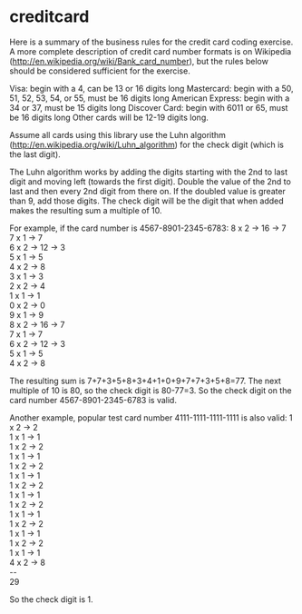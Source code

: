 creditcard
==========

Here is a summary of the business rules for the credit card coding exercise. A more complete description of credit card number formats is on Wikipedia (http://en.wikipedia.org/wiki/Bank_card_number), but the rules below should be considered sufficient for the exercise.

Visa: begin with a 4, can be 13 or 16 digits long
Mastercard: begin with a 50, 51, 52, 53, 54, or 55, must be 16 digits long
American Express: begin with a 34 or 37, must be 15 digits long
Discover Card: begin with 6011 or 65, must be 16 digits long
Other cards will be 12-19 digits long. 

Assume all cards using this library use the Luhn algorithm (http://en.wikipedia.org/wiki/Luhn_algorithm) for the check digit (which is the last digit).

The Luhn algorithm works by adding the digits starting with the 2nd to last digit and moving left (towards the first digit). Double the value of the 2nd to last and then every 2nd digit from there on. If the doubled value is greater than 9, add those digits. The check digit will be the digit that when added makes the resulting sum a multiple of 10.

For example, if the card number is 4567-8901-2345-6783:
    8 x 2 -> 16 -> 7  
    7 x 1       -> 7  
    6 x 2 -> 12 -> 3  
    5 x 1       -> 5  
    4 x 2       -> 8  
    3 x 1       -> 3  
    2 x 2       -> 4  
    1 x 1       -> 1  
    0 x 2       -> 0  
    9 x 1       -> 9  
    8 x 2 -> 16 -> 7  
    7 x 1       -> 7  
    6 x 2 -> 12 -> 3  
    5 x 1       -> 5  
    4 x 2       -> 8  

The resulting sum is 7+7+3+5+8+3+4+1+0+9+7+7+3+5+8=77. The next multiple of 10 is 80, so the check digit is 80-77=3.  So the check digit on the card number 4567-8901-2345-6783 is valid.

Another example, popular test card number 4111-1111-1111-1111 is also valid:
    1 x 2 -> 2  
    1 x 1 -> 1  
    1 x 2 -> 2  
    1 x 1 -> 1  
    1 x 2 -> 2  
    1 x 1 -> 1  
    1 x 2 -> 2  
    1 x 1 -> 1  
    1 x 2 -> 2  
    1 x 1 -> 1  
    1 x 2 -> 2  
    1 x 1 -> 1  
    1 x 2 -> 2  
    1 x 1 -> 1  
    4 x 2 -> 8  
            --  
            29  

So the check digit is 1.

